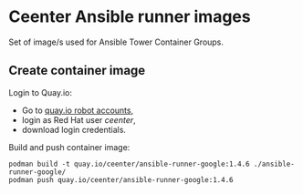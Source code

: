 # Ceenter Ansible runner images

Set of image/s used for Ansible Tower Container Groups.

## Create container image

Login to Quay.io:

- Go to [quay.io robot accounts](https://quay.io/user/ceenter?tab=robots),
- login as Red Hat user *ceenter*,
- download login credentials.

Build and push container image:
``` shell
podman build -t quay.io/ceenter/ansible-runner-google:1.4.6 ./ansible-runner-google/
podman push quay.io/ceenter/ansible-runner-google:1.4.6
```
